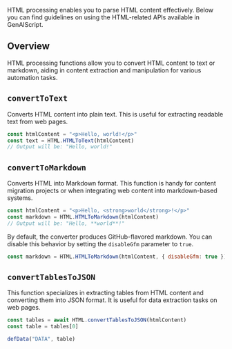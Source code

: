 HTML processing enables you to parse HTML content effectively. Below you can find guidelines on using the HTML-related APIs available in GenAIScript.

## Overview

HTML processing functions allow you to convert HTML content to text or markdown, aiding in content extraction and manipulation for various automation tasks.

## `convertToText`

Converts HTML content into plain text. This is useful for extracting readable text from web pages.

```js
const htmlContent = "<p>Hello, world!</p>"
const text = HTML.HTMLToText(htmlContent)
// Output will be: "Hello, world!"
```

## `convertToMarkdown`

Converts HTML into Markdown format. This function is handy for content migration projects or when integrating web content into markdown-based systems.

```js
const htmlContent = "<p>Hello, <strong>world</strong>!</p>"
const markdown = HTML.HTMLToMarkdown(htmlContent)
// Output will be: "Hello, **world**!"
```

By default, the converter produces GitHub-flavored markdown. You can disable this behavior by setting the `disableGfm` parameter to `true`.

```js ", { disableGfm: true }"
const markdown = HTML.HTMLToMarkdown(htmlContent, { disableGfm: true })
```

## `convertTablesToJSON`

This function specializes in extracting tables from HTML content and converting them into JSON format. It is useful for data extraction tasks on web pages.

```js
const tables = await HTML.convertTablesToJSON(htmlContent)
const table = tables[0]

defData("DATA", table)
```
